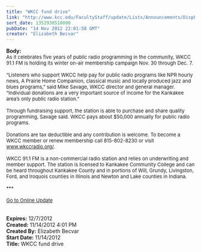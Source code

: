 ```yaml
---
title: "WKCC fund drive"
link: "http://www.kcc.edu/FacultyStaff/update/Lists/Announcements/DispForm.aspx?ID=905"
sort_date: 1352930518000
pubDate: "14 Nov 2012 22:01:58 GMT"
creator: "Elizabeth Becvar"
---
```


<div><b>Body:</b> <div class="ExternalClass1199EFB17B21433F8A31C6EC43962892">
<div><font size="2">As it celebrates five years of public radio programming in the community, WKCC 91.1 FM is holding its winter on-air membership campaign Nov. 30 through Dec. 7.</font></div><font size="2">
<div><br />“Listeners who support WKCC help pay for public radio programs like NPR hourly news, A Prairie Home Companion, classical music and locally produced jazz and blues programs,” said Mike Savage, WKCC director and general manager. “Individual donations are a very important source of income for the Kankakee area’s only public radio station.”</div>
<div><br />Through fundraising support, the station is able to purchase and share quality programming, Savage said. WKCC pays about $50,000 annually for public radio programs.</div>
<div><br />Donations are tax deductible and any contribution is welcome. To become a WKCC member or renew membership call 815-802-8230 or visit </font><a href="http://www.wkccradio.org/"><font size="2">www.wkccradio.org/</font></a><font size="2">.</font></div><font size="2">
<div><br />WKCC 91.1 FM is a non-commercial radio station and relies on underwriting and member support. The station is licensed to Kankakee Community College and can be heard throughout Kankakee County and in portions of Will, Grundy, Livingston, Ford, and Iroquois counties in Illinois and Newton and Lake counties in Indiana.</div>
<div> </div>
<div>***</div>
<div> </div>
<div><a href="/FacultyStaff/update/Pages/dailyupdate.aspx">Go to Online Update</a></div>
<div><br /> </div></font></div></div>
<div><b>Expires:</b> 12/7/2012</div>
<div><b>Created:</b> 11/14/2012 4:01 PM</div>
<div><b>Created By:</b> Elizabeth Becvar</div>
<div><b>Start Date:</b> 11/14/2012</div>
<div><b>Title:</b> WKCC fund drive</div>
